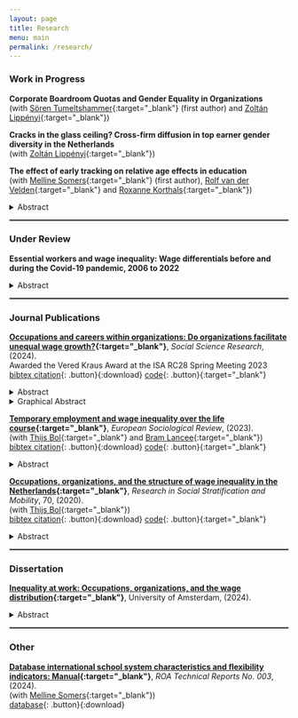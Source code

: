 ```yaml
---
layout: page
title: Research
menu: main
permalink: /research/
---
```


<style type="text/css">
    .image-left {
      display: block;
      margin-left: auto;
      margin-right: auto;
      float: right;
    }
    </style>


### Work in Progress

<p> </p>

**Corporate Boardroom Quotas and Gender Equality in Organizations** \
(with [Sören Tumeltshammer](https://research.rug.nl/en/persons/s%C3%B6ren-tumeltshammer){:target="_blank"} (first author) and [Zoltán Lippényi](https://www.rug.nl/staff/z.lippenyi/?lang=en){:target="_blank"}) 

<p> </p>

<p> </p>

**Cracks in the glass ceiling? Cross-firm diffusion in top earner gender diversity in the Netherlands** \
(with [Zoltán Lippényi](https://www.rug.nl/staff/z.lippenyi/?lang=en){:target="_blank"}) 

<p> </p>


<p> </p>

**The effect of early tracking on relative age effects in education** \
(with [Melline Somers](https://www.maastrichtuniversity.nl/m-somers){:target="_blank"} (first author), [Rolf van der Velden](https://www.maastrichtuniversity.nl/r-van-der-velden){:target="_blank"} and [Roxanne Korthals](http://roxannekorthals.com/){:target="_blank"}) 
<details>
  <summary>Abstract</summary>

Most education systems regulate school entry by using a specific annual cut-off date to group children into starting cohorts. Although this practice limits developmental heterogeneity in the classroom, some children still enter school up to almost 12 months younger than the oldest student in the same cohort. These assigned differences in school entry age strongly affect student achievement during the early stages of schooling. Although studies have found a weakening impact of relative age on school performance in higher grades, this effect varies considerably across countries. In this study, we analysed the effect of early tracking on the development of performance gaps in math, science, and reading between relatively old and young students. Relatively young students may be particularly prone to  track misallocation. The different learning environments for relatively old and young students during secondary education may preserve the initial performance gap. Using international test scores from TIMSS, PIRLS, and PISA, we demonstrate the importance of the sampling design in obtaining reliable estimates of the relative age effect. In line with previous research, we observed that the impact of relative age on school performance decreases over time. However, the results of our difference-in-differences analyses suggest that these age inequalities decline less strongly in early-tracking countries.
</details>

<p> </p>


<hr style="border:.25px solid grey">

### Under Review
<p> </p>

**Essential workers and wage inequality: Wage differentials before and during the Covid-19 pandemic, 2006 to 2022**

<details>
  <summary>Abstract</summary>

In 2020, several governments declared specific occupations as essential for maintaining the functioning of society in response to the Covid-19 pandemic. A current question in the public debate on fair pay is whether essential workers are sufficiently remunerated. Using data from the Netherlands, I analyze the wages of essential workers relative to other workers before and during the Covid-19 pandemic. Results indicate that essential workers earn less relative to other workers within higher-paid strata of the occupational structure, while they earn more within lower-paid strata. These wage differentials are shaped by gender composition and sectoral employment. I employ a difference-in-differences design based on quarterly data between January 2017 and September 2022 to assess whether the onset of the Covid-19 pandemic affected wage differentials due to an increasing public appreciation of essential work. Results indicate that the collective experience of the Covid-19 pandemic has not benefited essential workers in the short-term. 

</details>
<p> </p>


<hr style="border:.25px solid grey">

### Journal Publications
<p> </p>

**[Occupations and careers within organizations: Do organizations facilitate unequal wage growth?](https://christophjanietz.github.io/assets/Janietz2024.pdf){:target="_blank"}**, *Social Science Research*, (2024). \
Awarded the Vered Kraus Award at the ISA RC28 Spring Meeting 2023 \
[bibtex citation](../assets/Janietz2024.bibtex){: .button}{:download}
[code](https://github.com/christophjanietz/Replication-Files-OccCarOrg-2024){: .button}{:target="_blank"}

<details>
  <summary>Abstract</summary>
    
![Occ](https://github.com/christophjanietz/christophjanietz.github.io/blob/main/assets/img/occ_wagegrowth_org.jpg)
Recent research suggests that occupational positions and organizational structures intersect during the formation of wage inequality over the working career. Using administrative data from the Netherlands, I investigate whether workers who start in different occupational positions experience unequal wage growth while remaining employed in an organization. Results show that workers in professional and managerial positions experience larger wage growth than workers in lower-status occupational positions. After six years of staying at the same organization, predicted wage growth rates vary between 5.44% for production workers and 10.18% for technical professionals. These findings indicate that occupational stratification has a dynamic component that unfolds at the level of organizations. I test whether occupational sorting across organizations with differing pay quality mediates part of the occupation-based heterogeneity in wage growth. The results indicate that occupational sorting is marked but that sorting explains only up to around 8% of heterogeneity in firm-internal wage growth between occupational positions in the Dutch labor market. 

</details>

<details>
  <summary>Graphical Abstract</summary>
    
![Occ](https://github.com/christophjanietz/christophjanietz.github.io/blob/main/assets/img/occ_wagegrowth_org.jpg)
    
</details>

<p> </p>

**[Temporary employment and wage inequality over the life course](https://christophjanietz.github.io/assets/JanietzBolLancee2023.pdf){:target="_blank"}**, *European Sociological Review*, (2023). \
(with [Thijs Bol](https://thijsbol.com/){:target="_blank"} and [Bram Lancee](https://www.bramlancee.eu/){:target="_blank"}) \
[bibtex citation](../assets/JanietzBolLancee2023.bibtex){: .button}{:download}
[code](https://github.com/christophjanietz/Replication-Files-TempWageIneqLC-2023){: .button}{:target="_blank"}

<details>
  <summary>Abstract</summary>
    
Wage inequality between workers with different levels of educational attainment has been shown to increase over the life course. In this study, we investigate to what extent this growth is explained by temporary employment. Using linked employer-employee register data from the Netherlands, we follow the labor market careers of workers born in 1979. We decompose the impact of temporary employment on the change in the educational wage gap over the life course into two distinct components: (a) changes in the group-specific temporary employment rates (group-specific risk) and (b) changes in the group-specific effects of temporary employment on wages (group-specific vulnerability). In line with previous research, we find a marked growth of the educational wage gap over the life course. While group differences in temporary employment risk changed throughout the observation period to the detriment of lower-educated workers, group differences in vulnerability to temporary employment increased specifically during the early life course. Overall, temporary employment explains approximately 9% of the change in the wage gap between workers with different levels of educational attainment by the age of 38 relative to age 28 in the Netherlands.  
    
</details>

<p> </p>

**[Occupations, organizations, and the structure of wage inequality in the Netherlands](https://christophjanietz.github.io/assets/JanietzBol2020.pdf){:target="_blank"}**, *Research in Social Stratification and Mobility*, 70, (2020). \
(with [Thijs Bol](https://thijsbol.com/){:target="_blank"}) \
[bibtex citation](../assets/JanietzBol2020.bib){: .button}{:download}
[code](https://github.com/christophjanietz/Replication-Files-OccOrgIneqNL-2020){: .button}{:target="_blank"}

<details>
  <summary>Abstract</summary>

Recent studies have identified both occupations and organizations as important structures underpinning wage inequality in the labor market. In this article we investigate how the two structures might work together in explaining inequality. More specifically, we study how organizations affect between- and within-occupation inequality. Using a combination of Dutch linked employer-employee register data and the Dutch labor force survey, we find that organizations are more important in explaining wage differentials between occupations than wage inequality between workers with the same occupation. While organizations are far away from solely driving heterogeneity in pay among workers in the same occupation, we find that the sorting of high-paying occupations in high-paying firms (and vice versa) is an important mechanism by which both structures affect inequality. Our findings emphasize the importance of moving away from an isolated study of occupations or organizations towards an analytical integration of both structures for understanding wage inequality. 

</details>

<p> </p>

<hr style="border:.25px solid grey">

### Dissertation
<p> </p>

**[Inequality at work: Occupations, organizations, and the wage distribution](https://hdl.handle.net/11245.1/dad513af-a49e-4ea2-8936-f18e0969cf2e){:target="_blank"}**, University of Amsterdam, (2024).

<details>
  <summary>Abstract</summary>

The occupational structure, the aggregate distribution of workers across different job roles that link people to pay, has long served as the dominant framework for understanding the unequal allocation of economic rewards in society. At the same time, recent empirical trends indicate that organizations are accountable for rising wage inequality in many countries. Organizations represent social spaces where economic resources are pooled and decisions regarding their distribution across workers are negotiated. Based on quantitative analyses of large-scale administrative data, this dissertation unpacks how occupations - ‘what’ people work - and organizations - ‘where’ people work - intersect during the formation of wage inequality. It addresses questions regarding the aggregate structure of wage inequality and studies how individual life chances are shaped by occupations and organizations in the Netherlands.

</details>

<p> </p>

<hr style="border:.25px solid grey">

### Other
<p> </p>

**[Database international school system characteristics and flexibility indicators: Manual](https://christophjanietz.github.io/assets/ROA_TR_2024_3.pdf){:target="_blank"}**, *ROA Technical Reports No. 003*, (2024). \
(with [Melline Somers](https://www.maastrichtuniversity.nl/m-somers){:target="_blank"}) \
[database](../assets/Flex_database_3a_International_Flexibility_indicators.xlsx){: .button}{:download}

